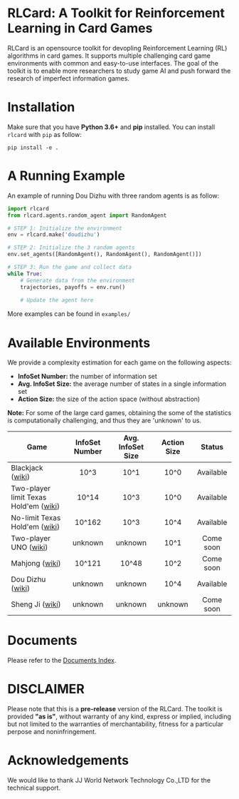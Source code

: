 # RLCard: A Toolkit for Reinforcement Learning in Card Games
RLCard is an opensource toolkit for devopling Reinforcement Learning (RL) algorithms in card games. It supports multiple challenging card game environments with common and easy-to-use interfaces. The  goal  of  the  toolkit  is  to  enable  more  researchers  to  study  game  AI  and  push  forward  the  research of imperfect information games.

# Installation
Make sure that you have **Python 3.6+** and **pip** installed. You can install `rlcard` with `pip` as follow:
```
pip install -e .
```

# A Running Example
An example of running Dou Dizhu with three random agents is as follow:
```python
import rlcard
from rlcard.agents.random_agent import RandomAgent

# STEP 1: Initialize the environment
env = rlcard.make('doudizhu')

# STEP 2: Initialize the 3 random agents
env.set_agents([RandomAgent(), RandomAgent(), RandomAgent()])

# STEP 3: Run the game and collect data
while True:
    # Generate data from the environment
    trajectories, payoffs = env.run()
    
    # Update the agent here
```
More examples can be found in `examples/`

# Available Environments
We provide a complexity estimation for each game on the following aspects: 
* **InfoSet Number:** the number of information set
* **Avg. InfoSet Size:** the average number of states in a single information set
* **Action Size:** the size of the action space (without abstraction)

**Note:** For some of the large card games, obtaining the some of the statistics is computationally challenging, and thus they are 'unknown' to us. 

| Game                     | InfoSet Number  |Avg. InfoSet Size | Action Size |Status  |
| ------------------------ |:--------------:| :-------:|:------:| :-------:|
| Blackjack ([wiki](https://en.wikipedia.org/wiki/Blackjack)) | 10^3      |  10^1 | 10^0| Available |
| Two-player limit Texas Hold'em ([wiki](https://en.wikipedia.org/wiki/Texas_hold_%27em))      |10^14 | 10^3| 10^0 |Available |
| No-limit Texas Hold'em ([wiki](https://en.wikipedia.org/wiki/Texas_hold_%27em))      |10^162 | 10^3| 10^4 |Available |
| Two-player UNO ([wiki](https://en.wikipedia.org/wiki/Uno_(card_game)))      |  unknown      |   unknown | 10^1| Come soon|
| Mahjong ([wiki](https://en.wikipedia.org/wiki/Competition_Mahjong_scoring_rules))      | 10^121      |   10^48 |10^2 | Come soon| 
| Dou Dizhu ([wiki](https://en.wikipedia.org/wiki/Dou_dizhu))      | unknown      |   unknown | 10^4| Available|
| Sheng Ji ([wiki](https://en.wikipedia.org/wiki/Sheng_ji))      | unknown      |   unknown | unknown | Come soon|


# Documents
Please refer to the [Documents Index](docs/index.md).

# DISCLAIMER
Please note that this is a **pre-release** version of the RLCard. The toolkit is provided **"as is"**, without warranty of any kind, express or implied, including but not limited to the warranties of merchantability, fitness for a particular perpose and noninfringement.

# Acknowledgements
We would like to thank JJ World Network Technology Co.,LTD for the technical support.

